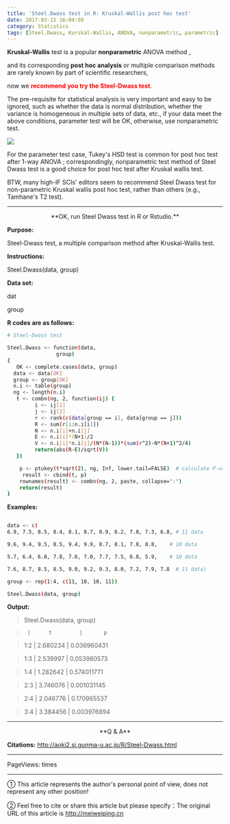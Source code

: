 ```yaml
---
title: 'Steel.Dwass test in R: Kruskal-Wallis post hoc test'
date: 2017-03-15 16:04:50
category: Statistics
tags: [Steel.Dwass, Kurskal-Wallis, ANOVA, nunparametric, parametric]
---
```



**Kruskal-Wallis** test is a popular **nonparametric** ANOVA method , 

and its corresponding **post hoc analysis** or multiple comparison methods are rarely known by part of scientific researchers, 

<!-- more -->

now we <font color=red>**recommend you try the Steel-Dwass test**.</font>


The pre-requisite for statistical analysis is very important and easy to be ignored, such as whether the data is normal distribution, whether the variance is homogeneous in multiple sets of data, etc., if your data meet the above conditions, parameter test will be OK, otherwise, use nonparametric test.

<img src="http://p1.bpimg.com/567571/2564e0d93f8aff2b.png" align=center>


For the parameter test case, Tukey's HSD test is common for post hoc test after 1-way ANOVA ; correspondingly, nonparametric test method of Steel Dwass test is a good choice for post hoc test after Kruskal wallis test. 

BTW, many high-IF SCIs' editors seem to recommend Steel Dwass test for non-parametric Kruskal wallis post hoc test, rather than others (e.g., Tamhane's T2 test).

---

<center>**OK, run Steel Dwass test in R or Rstudio.**</center>

**Purpose:**

Steel-Dwass test, a multiple comparison method after Kruskal-Wallis test.


**Instructions:**

Steel.Dwass(data, group)

**Data set:**

dat

group

**R codes are as follows:**

``` bash
# Steel-Dwass test

Steel.Dwass <- function(data,             
                group)           
{        
   OK <- complete.cases(data, group)      
  data <- data[OK]    
  group <- group[OK]    
  n.i <- table(group)           
  ng <- length(n.i)  
   t <- combn(ng, 2, function(ij) {
         i <- ij[1]      
         j <- ij[2]          
         r <- rank(c(data[group == i], data[group == j]))    
         R <- sum(r[1:n.i[i]])                
         N <- n.i[i]+n.i[j]      
         E <- n.i[i]*(N+1)/2                
         V <- n.i[i]*n.i[j]/(N*(N-1))*(sum(r^2)-N*(N+1)^2/4)  
         return(abs(R-E)/sqrt(V))           
   })    

    p <- ptukey(t*sqrt(2), ng, Inf, lower.tail=FALSE)  # calculate P-value    
     result <- cbind(t, p)                  
    rownames(result) <- combn(ng, 2, paste, collapse=":")    
    return(result)
}
```


**Examples:**

``` bash

data <- c(
6.9, 7.5, 8.5, 8.4, 8.1, 8.7, 8.9, 8.2, 7.8, 7.3, 6.8, # 11 data

9.6, 9.4, 9.5, 8.5, 9.4, 9.9, 8.7, 8.1, 7.8, 8.8,    # 10 data

5.7, 6.4, 6.8, 7.8, 7.6, 7.0, 7.7, 7.5, 6.8, 5.9,    # 10 data

7.6, 8.7, 8.5, 8.5, 9.0, 9.2, 9.3, 8.0, 7.2, 7.9, 7.8  # 11 data)

group <- rep(1:4, c(11, 10, 10, 11))    

Steel.Dwass(data, group)
```


**Output:**

> Steel.Dwass(data, group)

>      |      t         |       p

>1:2   |   2.680234     |  0.036960431

>1:3   |   2.539997     |   0.053980573

>1:4   |   1.282642     |   0.574011771

>2:3   |   3.746076     |   0.001031145

>2:4   |  2.046776      |   0.170965537

>3:4   |   3.384456     |   0.003976894

---

<center>**Q & A**</center>

**Citations:**  http://aoki2.si.gunma-u.ac.jp/R/Steel-Dwass.html


---

<span id="busuanzi_container_page_pv">
PageViews: <span id="busuanzi_value_page_pv"></span> times
</span>

---

① This article represents the author's personal point of view, does not represent any other position!

② Feel free to cite or share this article but please specify：The original URL of this article is http://meiweiping.cn